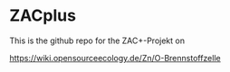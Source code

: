 # ZACplus

This is the github repo for the ZAC+-Projekt on

https://wiki.opensourceecology.de/Zn/O-Brennstoffzelle




